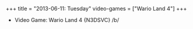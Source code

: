 +++
title = "2013-06-11: Tuesday"
video-games = ["Wario Land 4"]
+++


* Video Game: Wario Land 4 {N3DSVC} /b/